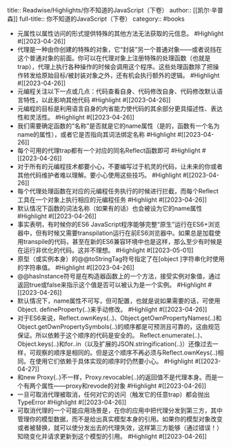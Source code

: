 title:: Readwise/Highlights/你不知道的JavaScript（下卷）
author:: [[凯尔·辛普森]]
full-title:: 你不知道的JavaScript（下卷）
category:: #books

- 元属性以属性访问的形式提供特殊的其他方法无法获取的元信息。 #Highlight #[[2023-04-26]]
- 代理是一种由你创建的特殊的对象，它“封装”另一个普通对象——或者说挡在这个普通对象的前面。你可以在代理对象上注册特殊的处理函数（也就是trap），代理上执行各种操作的时候会调用这个程序。这些处理函数除了把操作转发给原始目标/被封装对象之外，还有机会执行额外的逻辑。 #Highlight #[[2023-04-26]]
- 元编程关注以下一点或几点：代码查看自身、代码修改自身、代码修改默认语言特性，以此影响其他代码 #Highlight #[[2023-04-26]]
- 元编程的目标是利用语言自身的内省能力使代码的其余部分更具描述性、表达性和灵活性。 #Highlight #[[2023-04-26]]
- 我们需要确定函数的“名称”是否就是它的name属性（是的，函数有一个名为name的属性），或者它是否指向其词法绑定名称 #Highlight #[[2023-04-26]]
- 每个可用的代理trap都有一个对应的同名Reflect函数即可 #Highlight #[[2023-04-26]]
- 对于所有的元编程技术都要小心，不要编写过于机灵的代码，让未来的你或者其他代码维护者难以理解。要小心使用这些技巧。 #Highlight #[[2023-04-26]]
- 每个代理处理函数在对应的元编程任务执行的时候进行拦截，而每个Reflect工具在一个对象上执行相应的元编程任务 #Highlight #[[2023-04-26]]
- 默认情况下函数的词法名称（如果有的话）也会被设为它的name属性 #Highlight #[[2023-04-26]]
- 事实表明，有时候你的ES6 JavaScript程序能够完整“原生”运行在ES6+浏览器中，但有时候又需要transpilation运行在前ES6浏览器中。如果总是加载使用transpile的代码，甚至在新的ES6兼容环境中也是这样，那么至少有时候是在运行非优化的代码。这并不理想。 #Highlight #[[2023-05-01]]
- 原型（或实例本身）的@@toStringTag符号指定了在[object ]字符串化时使用的字符串值。 #Highlight #[[2023-04-26]]
- @@hasInstance符号是在构造器函数上的一个方法，接受实例对象值，通过返回true或false来指示这个值是否可以被认为是一个实例。 #Highlight #[[2023-04-26]]
- 默认情况下，name属性不可写，但可配置，也就是说如果需要的话，可使用Object. defineProperty(..)来手动修改。 #Highlight #[[2023-04-26]]
- 对于ES6来说，Reflect.ownKeys(..)、Object.getOwnPropertyNames(..)和Object.getOwnPropertySymbols(..)的顺序都是可预测且可靠的，这由规范保证。所以依赖于这个顺序的代码是安全的。
  Reflect.enumerate(..)、Object.keys(..)和for..in（以及扩展的JSON.stringification(..)）还像过去一样，可观察的顺序是相同的。但是这个顺序不再必须与Reflect.ownKeys(..)相同。在使用它们依赖于具体实现的顺序时仍然要小心。 #Highlight #[[2023-04-27]]
- 和new Proxy(..)不一样，Proxy.revocable(..)的返回值不是代理本身。而是一个有两个属性——proxy和revode的对象 #Highlight #[[2023-04-26]]
- 一旦可取消代理被取消，任何对它的访问（触发它的任意trap）都会抛出TypeError #Highlight #[[2023-04-26]]
- 可取消代理的一个可能应用场景是，在你的应用中把代理分发到第三方，其中管理你的模型数据，而不是给出真实模型本身的引用。如果你的模型对象改变或者被替换，就可以使分发出去的代理失效，这样第三方能够（通过错误！）知晓变化并请求更新到这个模型的引用。 #Highlight #[[2023-04-26]]